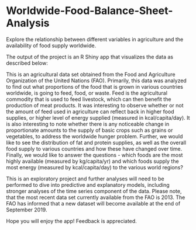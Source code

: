 # Worldwide-Food-Balance-Sheet-Analysis
Explore the relationship between different variables in agriculture and the availability of food supply worldwide.

The output of the project is an R Shiny app that visualizes the data as described below:

This is an agricultural data set obtained from the Food and Agriculture Organization of the United Nations (FAO). Primarily, this data was analyzed to find out what proportions of the food that is grown in various countries worldwide, is going to feed, food, or waste. Feed is the agricultural commodity that is used to feed livestock, which can then benefit the production of meat products. It was interesting to observe whether or not the amount of feed used in agriculture can reflect back in higher food supplies, or higher level of energy supplied (measured in kcal/capita/day). It is also interesting to note whether there is any noticeable change in proportionate amounts to the supply of basic crops such as grains or vegetables, to address the worldwide hunger problem. Further, we would like to see the distribution of fat and protein supplies, as well as the overall food supply to various countries and how these have changed over time. Finally, we would like to answer the questions - which foods are the most highly available (measured by kg/capita/yr) and which foods supply the most energy (measured by kcal/capita/day) to the various world regions?

This is an exploratory project and further analyses will need to be performed to dive into predictive and explanatory models, including stronger analyses of the time series component of the data. Please note, that the most recent data set currently available from the FAO is 2013. The FAO has informed that a new dataset will become available at the end of September 2019.

Hope you will enjoy the app! Feedback is appreciated.
